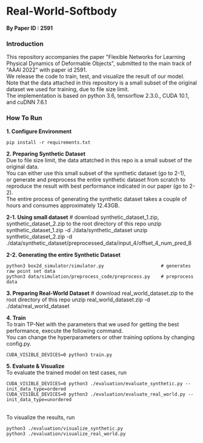 # Real-World-Softbody

**By Paper ID : 2591**


### Introduction
This repository accompanies the paper "Flexible Networks for Learning Physical Dynamics of Deformable Objects", submitted to the main track of "AAAI 2022" with paper id 2591.<br/>
We release the code to train, test, and visualize the result of our model.<br/>
Note that the data attached in this repository is a small subset of the original dataset we used for training, due to file size limit.<br/>
The implementation is based on python 3.6, tensorflow 2.3.0., CUDA 10.1, and cuDNN 7.6.1 <br/>

### How To Run
**1. Configure Environment**


    pip install -r requirements.txt

**2. Preparing Synthetic Dataset**
<br/>Due to file size limit, the data attatched in this repo is a small subset of the original data. <br/>
You can either use this small subset of the synthetic dataset (go to 2-1), <br/>
or generate and preprocess the entire synthetic dataset from scratch to reproduce the result with best performance indicated in our paper (go to 2-2). <br/>
The entire process of generating the synthetic dataset takes a couple of hours and consumes approximately 12.43GB.

**2-1. Using small dataset**
    # download synthetic_dataset_1.zip, synthetic_dataset_2.zip to the root directory of this repo 
    unzip synthetic_dataset_1.zip -d ./data/synthetic_dataset
    unzip synthetic_dataset_2.zip -d ./data/synthetic_dataset/preprocessed_data/input_4/offset_4_num_pred_8

**2-2. Generating the entire Synthetic Dataset**

    python3 box2d_simulator/simulator.py                     # generates raw point set data
    python3 data/simulation/preprocess_code/preprocess.py    # preprocess data

**3. Preparing Real-World Dataset**
    # download real_world_dataset.zip to the root directory of this repo
    unzip real_world_dataset.zip -d ./data/real_world_dataset

**4. Train**
<br/>To train TP-Net with the parameters that we used for getting the best performance, execute the following command.
<br/>You can change the hyperparameters or other training options by changing config.py.


    CUDA_VISIBLE_DEVICES=0 python3 train.py

**5. Evaluate & Visualize**
<br/>To evaluate the trained model on test cases, run 

    CUDA_VISIBLE_DEVICES=0 python3 ./evaluation/evaluate_synthetic.py --init_data_type=ordered
    CUDA_VISIBLE_DEVICES=0 python3 ./evaluation/evaluate_real_world.py --init_data_type=unordered

<br/>To visualize the results, run
    
    python3 ./evaluation/visualize_synthetic.py
    python3 ./evaluation/visualize_real_world.py
